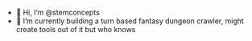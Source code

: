 - 👋 Hi, I’m @stemconcepts
- 👀 I’m currently building a turn based fantasy dungeon crawler, might create tools out of it but who knows

<!---
stemconcepts/stemconcepts is a ✨ special ✨ repository because its `README.md` (this file) appears on your GitHub profile.
You can click the Preview link to take a look at your changes.
--->
